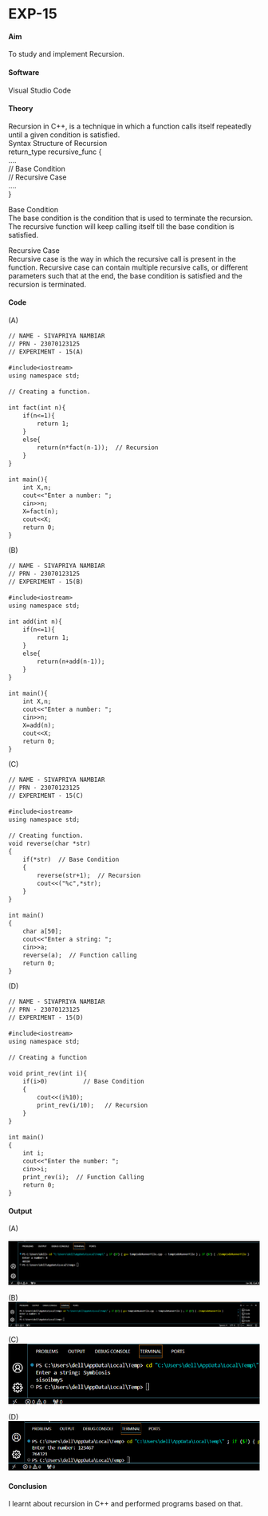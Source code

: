 # EXP-15

#### Aim 
To study and implement Recursion. 

#### Software 
Visual Studio Code 

#### Theory 
Recursion in C++, is a technique in which a function calls itself repeatedly until a given condition is satisfied. <br> 
Syntax Structure of Recursion <br> 
return_type recursive_func { <br> 
    .... <br> 
       // Base Condition <br> 
       // Recursive Case <br> 
       .... <br> 
} <br> 

Base Condition <br> 
The base condition is the condition that is used to terminate the recursion. The recursive function will keep calling itself till the base condition is satisfied. <br> 

Recursive Case <br> 
Recursive case is the way in which the recursive call is present in the function. Recursive case can contain multiple recursive calls, or different parameters such that at the end, the base condition is satisfied and the recursion is terminated. 

#### Code 

(A) <br> 
```
// NAME - SIVAPRIYA NAMBIAR
// PRN - 23070123125
// EXPERIMENT - 15(A) 

#include<iostream> 
using namespace std;

// Creating a function. 

int fact(int n){
    if(n<=1){
        return 1;
    }
    else{
        return(n*fact(n-1));  // Recursion 
    }
}

int main(){
    int X,n;
    cout<<"Enter a number: ";
    cin>>n;
    X=fact(n);
    cout<<X;
    return 0;
}
```

(B) <br> 
```
// NAME - SIVAPRIYA NAMBIAR
// PRN - 23070123125
// EXPERIMENT - 15(B) 

#include<iostream> 
using namespace std;

int add(int n){
    if(n<=1){
        return 1;
    }
    else{
        return(n+add(n-1));
    }
}

int main(){
    int X,n;
    cout<<"Enter a number: ";
    cin>>n;
    X=add(n);
    cout<<X;
    return 0;
}
```

(C) <br> 
```
// NAME - SIVAPRIYA NAMBIAR
// PRN - 23070123125
// EXPERIMENT - 15(C) 

#include<iostream>
using namespace std;      

// Creating function. 
void reverse(char *str)
{
    if(*str)  // Base Condition 
    {
        reverse(str+1);  // Recursion 
        cout<<("%c",*str);
    }
}

int main() 
{
    char a[50];
    cout<<"Enter a string: ";
    cin>>a;
    reverse(a);  // Function calling 
    return 0; 
}       
```

(D) <br> 
```
// NAME - SIVAPRIYA NAMBIAR
// PRN - 23070123125
// EXPERIMENT - 15(D) 

#include<iostream> 
using namespace std;

// Creating a function 

void print_rev(int i){
    if(i>0)          // Base Condition  
    {
        cout<<(i%10);
        print_rev(i/10);   // Recursion 
    }
}

int main()
{
    int i;
    cout<<"Enter the number: ";
    cin>>i;
    print_rev(i);  // Function Calling   
    return 0;
}                                                            
```

#### Output 

(A) <br>       
![](https://github.com/Shloka-Patel/Experiment---15/blob/main/Output_15A.png) 

(B) <br> 
![](https://github.com/Shloka-Patel/Experiment---15/blob/main/Output_15B.png) 

(C) <br> 
![](https://github.com/Shloka-Patel/Experiment---15/blob/main/Output_15C.png) 

(D) <br> 
![](https://github.com/Shloka-Patel/Experiment---15/blob/main/Output_15D.png) 

#### Conclusion 
I learnt about recursion in C++ and performed programs based on that.  
